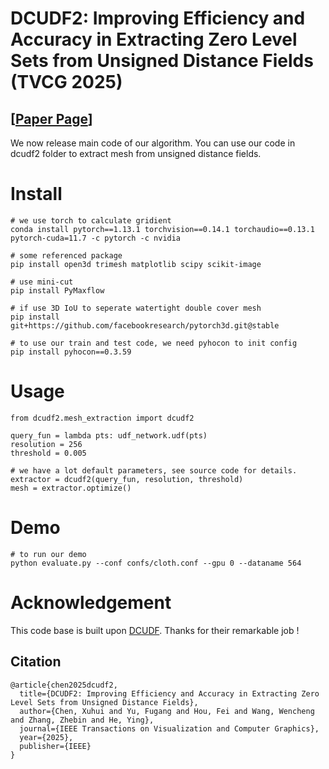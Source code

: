 # DCUDF2: Improving Efficiency and Accuracy in Extracting Zero Level Sets from Unsigned Distance Fields (TVCG 2025)
## [<a href="https://arxiv.org/abs/2408.17284" target="_blank">Paper Page</a>]

We now release main code of our algorithm. 
You can use our code in dcudf2 folder to extract mesh from unsigned distance fields.


# Install
    # we use torch to calculate gridient
    conda install pytorch==1.13.1 torchvision==0.14.1 torchaudio==0.13.1 pytorch-cuda=11.7 -c pytorch -c nvidia

    # some referenced package
    pip install open3d trimesh matplotlib scipy scikit-image

    # use mini-cut 
    pip install PyMaxflow

    # if use 3D IoU to seperate watertight double cover mesh
    pip install git+https://github.com/facebookresearch/pytorch3d.git@stable

    # to use our train and test code, we need pyhocon to init config
    pip install pyhocon==0.3.59

# Usage
    from dcudf2.mesh_extraction import dcudf2

    query_fun = lambda pts: udf_network.udf(pts)
    resolution = 256
    threshold = 0.005

    # we have a lot default parameters, see source code for details.
    extractor = dcudf2(query_fun, resolution, threshold)
    mesh = extractor.optimize()

# Demo
    # to run our demo
    python evaluate.py --conf confs/cloth.conf --gpu 0 --dataname 564

# Acknowledgement
This code base is built upon [DCUDF](https://github.com/jjjkkyz/DCUDF). 
Thanks for their remarkable job !

## Citation
```
@article{chen2025dcudf2,
  title={DCUDF2: Improving Efficiency and Accuracy in Extracting Zero Level Sets from Unsigned Distance Fields},
  author={Chen, Xuhui and Yu, Fugang and Hou, Fei and Wang, Wencheng and Zhang, Zhebin and He, Ying},
  journal={IEEE Transactions on Visualization and Computer Graphics},
  year={2025},
  publisher={IEEE}
}
```

